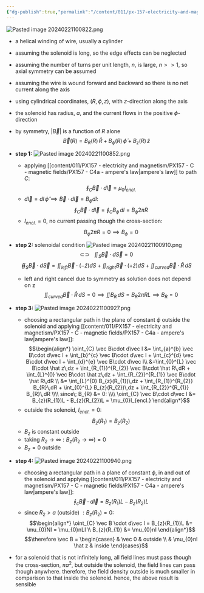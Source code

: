 ```yaml
---
{"dg-publish":true,"permalink":"/content/011/px-157-electricity-and-magnetism/px-157-c-magnetic-fields/px-157-c8-solenoid/","created":"2024-10-01T18:27:10.208+01:00","updated":"2024-11-26T20:10:02.791+00:00"}
---
```


![Pasted image 20240221100822.png](/img/user/pics/Pasted%20image%2020240221100822.png)
- a helical winding of wire, usually a cylinder

- assuming the solenoid is long, so the edge effects can be neglected
- assuming the number of turns per unit length, $n$, is large, ${} n>>1$, so axial symmetry can be assumed
- assuming the wire is wound forward and backward so there is no net current along the axis

- using cylindrical coordinates, $(R,\phi,z)$, with $z$-direction along the axis
- the solenoid has radius, $a$, and the current flows in the positive $\phi$-direction

- by symmetry, $|\vec B|$ is a function of $R$ alone
$$
\vec B (R) = B_{R}(R)\,\hat R+ B_{\phi}(R)\,\hat\phi + B_{z}(R)\,\hat z
$$

- **step 1:**
	![Pasted image 20240221100852.png](/img/user/pics/Pasted%20image%2020240221100852.png)
	- applying [[content/011/PX157 - electricity and magnetism/PX157 - C - magnetic fields/PX157 - C4a - ampere's law\|ampere's law]] to path $C:$
$$
\oint_{C}\vec B \cdot d\vec l = \mu_{0}I_{encl.}
$$
	- $d\vec l = dl\,\hat \phi \implies \vec B \cdot d\vec l = B_{\phi}dl:$
$$
\oint_{C}\vec B\cdot d\vec l = \oint_{C}B_{\phi}\,dl = B_{\phi}2\pi R
$$
	- $I_{encl.}=0$, no current passing though the cross-section:
$$
B_{\phi} 2\pi R = 0\implies B_{\phi}=0
$$
- **step 2:** solenoidal condition
	![Pasted image 20240221100910.png](/img/user/pics/Pasted%20image%2020240221100910.png)
	$$\newcommand{\oiint}{\subset\!\supset \!\!\!\!\!\!\!\!\!\!\iint}
	  \oiint_{S}\vec B\cdot d\vec S =0$$
	$$\oiint_{S}\vec B\cdot d\vec S = \iint_{left}\vec B \cdot (-\hat z)dS + \iint_{right} \vec B\cdot (+\hat z)dS + \iint_{curved}\vec B \cdot \hat R\,dS$$
	- left and right cancel due to symmetry as solution does not depend on z
	$$\iint_{curved}\vec B \cdot \hat R\,dS=0 \implies \iint B_{R}\,dS = B_{R} 2\pi RL \implies B_{R}=0$$

- **step 3:**
	![Pasted image 20240221100927.png](/img/user/pics/Pasted%20image%2020240221100927.png)
	- choosing a rectangular path in the plane of constant $\phi$ outside the solenoid and applying [[content/011/PX157 - electricity and magnetism/PX157 - C - magnetic fields/PX157 - C4a - ampere's law\|ampere's law]]:
$$\begin{align*}
		\oint_{C} \vec B\cdot d\vec l &= \int_{a}^{b} \vec B\cdot d\vec l + \int_{b}^{c} \vec B\cdot d\vec l + \int_{c}^{d} \vec B\cdot d\vec l + \int_{d}^{e} \vec B\cdot d\vec l\\
		&=\int_{0}^{L} \vec B\cdot \hat z\,dz + \int_{R_{1}}^{R_{2}} \vec B\cdot \hat R\,dR + \int_{L}^{0} \vec B\cdot \hat z\,dz + \int_{R_{2}}^{R_{1}} \vec B\cdot \hat R\,dR \\
		&= \int_{L}^{0} B_{z}(R_{1})\,dz + \int_{R_{1}}^{R_{2}} B_{R}\,dR + \int_{0}^{L} B_{z}(R_{2})\,dz + \int_{R_{2}}^{R_{1}} B_{R}\,dR \\\\
		since\; B_{R} &= 0: \\\\
		\oint_{C} \vec B\cdot d\vec l &= B_{z}(R_{1})L - B_{z}(R_{2})L = \mu_{0}I_{encl.}
	\end{align*}$$
	- outside the solenoid, $I_{encl.}=0:$
$$
B_{z}(R_{1}) = B_{z}(R_{2})
$$
	- $B_{z}$ is constant outside
	- taking $R_{2}\to \infty: B_{z}(R_{2}\to \infty) =0$ 
	- $B_{z}=0$ outside

- **step 4:**
	![Pasted image 20240221100940.png](/img/user/pics/Pasted%20image%2020240221100940.png)
	- choosing a rectangular path in a plane of constant $\phi$, in and out of the solenoid and applying [[content/011/PX157 - electricity and magnetism/PX157 - C - magnetic fields/PX157 - C4a - ampere's law\|ampere's law]]:
$$
\oint_{c}\vec B\cdot d\vec l = B_{z}(R_{1})L - B_{z}(R_{2})L
$$
	- since $R_{2}>a$ (outside) $: B_{z}(R_{2})=0:$
$$\begin{align*}
			\oint_{C} \vec B \cdot d\vec l = B_{z}(R_{1})L &= \mu_{0}NI = \mu_{0}nLI \\
			B_{z}(R_{1}) &= \mu_{0}nI
		\end{align*}$$
$$\therefore \vec B = \begin{cases}
     & \vec 0 & outside \\
     & \mu_{0}nI \hat z & inside
\end{cases}$$

- for a solenoid that is not infinitely long, all field lines must pass though the cross-section, $\pi a^{2}$, but outside the solenoid, the field lines can pass though anywhere. therefore, the field density outside is much smaller in comparison to that inside the solenoid. hence, the above result is sensible
